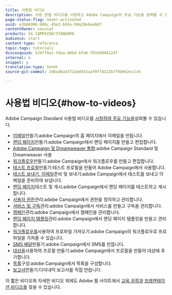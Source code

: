 ```yaml
---
title: 사용법 비디오
description: 사용 방법 비디오를 시청하고 Adobe Campaign의 주요 기능을 살펴볼 수 있습니다.
page-status-flag: never-activated
uuid: e3b66906-80bc-45e2-b65e-50a20e6ea0d7
contentOwner: sauviat
products: SG_CAMPAIGN/STANDARD
audience: start
content-type: reference
topic-tags: tutorials
discoiquuid: 524ff9a2-fdaa-46bd-bfe6-f03a50461247
internal: n
snippet: y
translation-type: tm+mt
source-git-commit: 2d8a46a53f2abd453aaf0ff8322b7f9b942ec1c6

---
```



# 사용법 비디오{#how-to-videos}

Adobe Campaign Standard 사용법 비디오를 [시청하여 주요 기능을](https://docs.adobe.com/content/help/en/campaign-learn/campaign-standard-tutorials/overview.html)살펴볼 수 있습니다.

* [이메일](https://video.tv.adobe.com/v/23721?captions=kor)만들기:adobe Campaign의 홈 페이지에서 이메일을 만듭니다.
* [랜딩 페이지](https://video.tv.adobe.com/v/24093?captions=kor)만들기:adobe Campaign에서 랜딩 페이지를 만들고 편집합니다.
* [Adobe Campaign 및 Dreamweaver 통합](https://video.tv.adobe.com/v/23121?captions=kor):adobe Campaign Standard 및 Dreamweaver 사용
* [워크플로우](https://video.tv.adobe.com/v/23937?captions=kor)만들기:adobe Campaign에서 워크플로우를 만들고 편집합니다.
* [테스트 프로필](https://video.tv.adobe.com/v/24094?captions=kor)만들기:테스트 프로필을 만들어 Adobe Campaign에서 사용합니다.
* [테스트 보내기, 이메일](https://video.tv.adobe.com/v/24013/?captions=kor)준비 및 보내기:adobe Campaign에서 테스트를 보내고 이메일을 준비하여 보냅니다.
* [랜딩 페이지](https://video.tv.adobe.com/v/24092?captions=kor)테스트 및 게시:adobe Campaign에서 랜딩 페이지를 테스트하고 게시합니다.
* [사용자 권한](https://video.tv.adobe.com/v/24671?captions=kor)관리:adobe Campaign에서 권한을 정의하고 관리합니다.
* [서비스 및 구독](https://video.tv.adobe.com/v/24673?captions=kor)관리:adobe Campaign에서 서비스를 만들고 구독을 관리합니다.
* [캠페인](https://video.tv.adobe.com/v/24672?captions=kor)관리:adobe Campaign에서 캠페인을 관리합니다.
* [랜딩 페이지 템플릿](https://video.tv.adobe.com/v/25200?captions=kor)관리:adobe Campaign에서 랜딩 페이지 템플릿을 만들고 관리합니다.
* [워크플로우를](https://video.tv.adobe.com/v/24993?captions=kor)사용하여 프로파일 가져오기:adobe Campaign의 워크플로우로 프로파일을 가져올 수 있습니다.
* [SMS 배달](https://video.tv.adobe.com/v/25265?captions=kor)만들기:adobe Campaign에서 SMS를 만듭니다.
* [대상을](https://video.tv.adobe.com/v/18463?captions=kor)사용하여 프로필 만들기:adobe Campaign에서 프로필을 만들어 대상에 추가합니다.
* [목록](https://video.tv.adobe.com/v/25288?captions=kor)구성:adobe Campaign에서 목록을 구성합니다.
* [보고서](https://video.tv.adobe.com/v/25264?captions=kor)만들기:다이내믹 보고서를 직접 만듭니다.

이 짧은 비디오와 자세한 비디오 외에도 Adobe 웹 사이트에서 [교육 과정과](https://training.adobe.com/training/courses.html) [프레젠테이션 비디오를](http://www.adobe.com/training/video.html) 찾을 수 있습니다.
